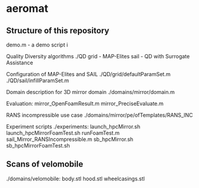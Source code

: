 # aeromat

## Structure of this repository


demo.m - a demo script i
 
Quality Diversity algorithms
./QD
grid - MAP-Elites
sail - QD with Surrogate Assistance

Configuration of MAP-Elites and SAIL
./QD/grid/defaultParamSet.m
./QD/sail/infillParamSet.m

Domain description for 3D mirror domain
./domains/mirror/domain.m

Evaluation:
mirror_OpenFoamResult.m
mirror_PreciseEvaluate.m

RANS incompressible use case
./domains/mirror/pe/ofTemplates/RANS_INC

Experiment scripts
./experiments:
launch_hpcMirror.sh
launch_hpcMirrorFoamTest.sh
runFoamTest.m
sail_Mirror_RANSIncompressible.m
sb_hpcMirror.sh
sb_hpcMirrorFoamTest.sh

## Scans of velomobile
./domains/velomobile:
body.stl
hood.stl
wheelcasings.stl
